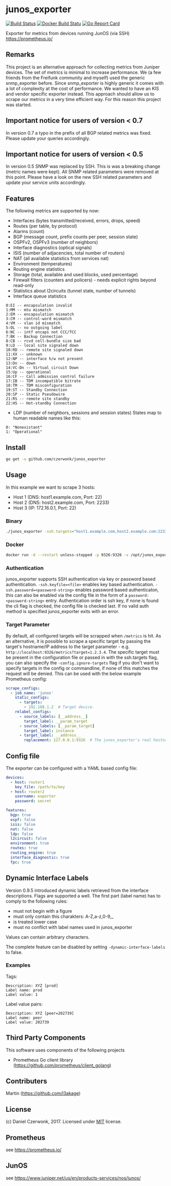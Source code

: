 # junos_exporter
[![Build Status](https://travis-ci.org/czerwonk/junos_exporter.svg)](https://travis-ci.org/czerwonk/junos_exporter)
[![Docker Build Statu](https://img.shields.io/docker/build/czerwonk/junos_exporter.svg)](https://hub.docker.com/r/czerwonk/junos_exporter/builds)
[![Go Report Card](https://goreportcard.com/badge/github.com/czerwonk/junos_exporter)](https://goreportcard.com/report/github.com/czerwonk/junos_exporter)

Exporter for metrics from devices running JunOS (via SSH) https://prometheus.io/

## Remarks
This project is an alternative approach for collecting metrics from Juniper devices.
The set of metrics is minimal to increase performance.
We (a few friends from the Freifunk community and myself) used the generic snmp_exporter before.
Since snmp_exporter is highly generic it comes with a lot of complexity at the cost of performance.
We wanted to have an KIS and vendor specific exporter instead.
This approach should allow us to scrape our metrics in a very time efficient way.
For this reason this project was started.

## Important notice for users of version < 0.7
In version 0.7 a typo in the prefix of all BGP related metrics was fixed. Please update your queries accordingly.

## Important notice for users of version < 0.5
In version 0.5 SNMP was replaced by SSH. This is was a breaking change (metric names were kept).
All SNMP related parameters were removed at this point.
Please have a look on the new SSH related parameters and update your service units accordingly.

## Features
The following metrics are supported by now:
* Interfaces (bytes transmitted/received, errors, drops, speed)
* Routes (per table, by protocol)
* Alarms (count)
* BGP (message count, prefix counts per peer, session state)
* OSPFv2, OSPFv3 (number of neighbors)
* Interface diagnostics (optical signals)
* ISIS (number of adjacencies, total number of routers)
* NAT (all available statistics from services nat)
* Environment (temperatures)
* Routing engine statistics
* Storage (total, available and used blocks, used percentage)
* Firewall filters (counters and policers) - needs explicit rights beyond read-only
* Statistics about l2circuits (tunnel state, number of tunnels)
* Interface queue statistics
```   
0:EI -- encapsulation invalid
1:MM -- mtu mismatch
2:EM -- encapsulation mismatch
3:CM -- control-word mismatch
4:VM -- vlan id mismatch
5:OL -- no outgoing label
6:NC -- intf encaps not CCC/TCC
7:BK -- Backup Connection
8:CB -- rcvd cell-bundle size bad
9:LD -- local site signaled down
10:RD -- remote site signaled down
11:XX -- unknown
12:NP -- interface h/w not present
13:Dn -- down
14:VC-Dn -- Virtual circuit Down
15:Up -- operational
16:CF -- Call admission control failure
17:IB -- TDM incompatible bitrate
18:TM -- TDM misconfiguration
19:ST -- Standby Connection
20:SP -- Static Pseudowire
21:RS -- remote site standby
22:HS -- Hot-standby Connection
```
* LDP (number of neighbors, sessions and session states)
States map to human readable names like this:
```   
0: "Nonexistant"
1: "Operational"
```

## Install
```bash
go get -u github.com/czerwonk/junos_exporter
```

## Usage
In this example we want to scrape 3 hosts:
* Host 1 (DNS: host1.example.com, Port: 22)
* Host 2 (DNS: host2.example.com, Port: 2233)
* Host 3 (IP: 172.16.0.1, Port: 22)

### Binary
```bash
./junos_exporter -ssh.targets="host1.example.com,host2.example.com:2233,172.16.0.1" -ssh.keyfile=junos_exporter
```

### Docker
```bash
docker run -d --restart unless-stopped -p 9326:9326 -v /opt/junos_exporter_keyfile:/ssh-keyfile:ro -v /opt/junos_exporter_config.yml:/config.yml:ro czerwonk/junos_exporter
```

### Authentication
junos_exporter supports SSH authentication via key or password based authentication.
`-ssh.keyfile=<file>` enables key based authentication. `-ssh.password=<password-string>` enables password based authenticaton, this can also be enabled via the config file in the form of a `password: <password-string>` entry.
Authentication order is ssh key, if none is found the cli flag is checked, the config file is checked last. If no valid auth method is specified junos_exporter exits with an error.

### Target Parameter
By default, all configured targets will be scrapped when `/metrics` is hit. As an alternative, it is possible to scrape a specific target by passing the target's hostname/IP address to the target parameter - e.g. ` http://localhost:9326/metrics?target=1.2.3.4`. The specific target must be present in the configuration file or passed in with the ssh.targets flag, you can also specify the `-config.ignore-targets` flag if you don't want to specify targets in the config or commandline, if none of this matches the request will be denied. This can be used with the below example Prometheus config:

```yaml
scrape_configs:
  - job_name: 'junos'
    static_configs:
      - targets:
        - 192.168.1.2  # Target device.
    relabel_configs:
      - source_labels: [__address__]
        target_label: __param_target
      - source_labels: [__param_target]
        target_label: instance
      - target_label: __address__
        replacement: 127.0.0.1:9326  # The junos_exporter's real hostname:port.
```

## Config file

The exporter can be configured with a YAML based config file:

```yaml
devices:
  - host: router1
    key_file: /path/to/key
  - host: router2
    username: exporter
    password: secret

features:
  bgp: true
  ospf: false
  isis: false
  nat: false
  ldp: false
  l2circuit: false
  environment: true
  routes: true
  routing_engine: true
  interface_diagnostic: true
  fpc: true
```

## Dynamic Interface Labels
Version 0.9.5 introduced dynamic labels retrieved from the interface descriptions. Flags are supported a well. The first part (label name) has to comply to the following rules:
* must not begin with a figure
* must only contain this charakters: A-Z,a-z,0-9,_
* is treated lower case
* must no conflict with label names used in junos_exporter

Values can contain arbitrary characters.

The complete feature can be disabled by setting ``-dynamic-interface-labels`` to false.

### Examples
Tags:
```
Description: XYZ [prod]
Label name: prod
Label value: 1
```

Label value pairs:
```
Description: XYZ [peer=202739]
Label name: peer
Label value: 202739
```

## Third Party Components
This software uses components of the following projects
* Prometheus Go client library (https://github.com/prometheus/client_golang)

## Contributers
Martin (https://github.com/l3akage)

## License
(c) Daniel Czerwonk, 2017. Licensed under [MIT](LICENSE) license.

## Prometheus
see https://prometheus.io/

## JunOS
see https://www.juniper.net/us/en/products-services/nos/junos/
